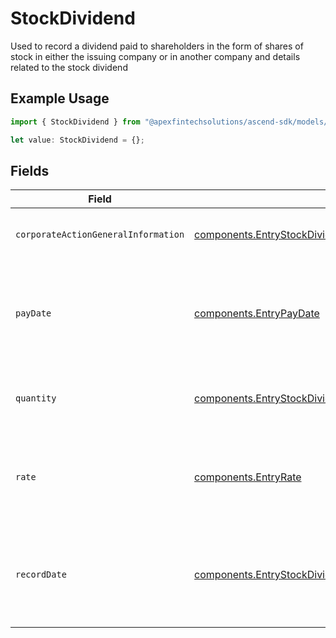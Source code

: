 # StockDividend

Used to record a dividend paid to shareholders in the form of shares of stock in either the issuing company or in another company and details related to the stock dividend

## Example Usage

```typescript
import { StockDividend } from "@apexfintechsolutions/ascend-sdk/models/components";

let value: StockDividend = {};
```

## Fields

| Field                                                                                                                                            | Type                                                                                                                                             | Required                                                                                                                                         | Description                                                                                                                                      | Example                                                                                                                                          |
| ------------------------------------------------------------------------------------------------------------------------------------------------ | ------------------------------------------------------------------------------------------------------------------------------------------------ | ------------------------------------------------------------------------------------------------------------------------------------------------ | ------------------------------------------------------------------------------------------------------------------------------------------------ | ------------------------------------------------------------------------------------------------------------------------------------------------ |
| `corporateActionGeneralInformation`                                                                                                              | [components.EntryStockDividendCorporateActionGeneralInformation](../../models/components/entrystockdividendcorporateactiongeneralinformation.md) | :heavy_minus_sign:                                                                                                                               | Common fields for corporate actions                                                                                                              |                                                                                                                                                  |
| `payDate`                                                                                                                                        | [components.EntryPayDate](../../models/components/entrypaydate.md)                                                                               | :heavy_minus_sign:                                                                                                                               | The anticipated payment date at the depository                                                                                                   | {<br/>"day": 14,<br/>"month": 5,<br/>"year": 2024<br/>}                                                                                          |
| `quantity`                                                                                                                                       | [components.EntryStockDividendQuantity](../../models/components/entrystockdividendquantity.md)                                                   | :heavy_minus_sign:                                                                                                                               | Corresponds to the position's settled quantity                                                                                                   | {<br/>"value": "0.25"<br/>}                                                                                                                      |
| `rate`                                                                                                                                           | [components.EntryRate](../../models/components/entryrate.md)                                                                                     | :heavy_minus_sign:                                                                                                                               | The rate at which shares will be disbursed to the shareholder                                                                                    | {<br/>"value": "0.25"<br/>}                                                                                                                      |
| `recordDate`                                                                                                                                     | [components.EntryStockDividendRecordDate](../../models/components/entrystockdividendrecorddate.md)                                               | :heavy_minus_sign:                                                                                                                               | The date on which positions are recorded in order to calculate entitlement                                                                       | {<br/>"day": 14,<br/>"month": 5,<br/>"year": 2024<br/>}                                                                                          |